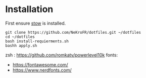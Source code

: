 # Installation

First ensure [stow](https://www.gnu.org/software/stow/) is installed.

```
git clone https://github.com/NeKroFR/dotfiles.git ~/dotfiles
cd ~/dotfiles
bash install-requierments.sh
bashh apply.sh
```

zsh : https://github.com/romkatv/powerlevel10k
fonts:
- https://fontawesome.com/
- https://www.nerdfonts.com/
